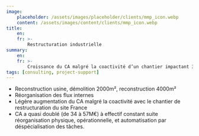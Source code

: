 ```yaml
---
image:
    placeholder: /assets/images/placeholder/clients/mmp_icon.webp
    content: /assets/images/content/clients/mmp_icon.webp
title:
    en: 
    fr: >-
        Restructuration industrielle
summary:
    en: 
    fr: >-
        Croissance du CA malgré la coactivité d’un chantier impactant 30% de la surface usine.
tags: [consulting, project-support]
---
```


<ul>
	<li>Reconstruction usine, démolition 2000m², reconstruction 4000m²</li>
	<li>Réorganisation des flux internes</li>
	<li>Légère augmentation du CA malgré la coactivité avec le chantier de restructuration du site France</li>
	<li>CA a quasi doublé (de 34 à 57M€) à effectif constant suite réorganisation physique, opérationnelle, et automatisation par déspécialisation des tâches.</li>
</ul>

